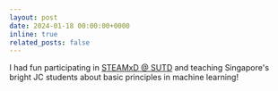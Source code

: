 ```yaml
---
layout: post
date: 2024-01-18 00:00:00+0000
inline: true
related_posts: false
---
```


I had fun participating in [STEAMxD @ SUTD](https://smt.sutd.edu.sg/steamxd/steamxd-workshop-2024/) and teaching Singapore's bright JC students about basic principles in machine learning!